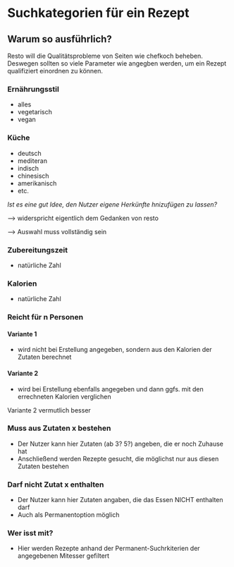 # Suchkategorien für ein Rezept

## Warum so ausführlich?
Resto will die Qualitätsprobleme von Seiten wie chefkoch beheben. 
Deswegen sollten so viele Parameter wie angegben werden, um ein 
Rezept qualifiziert einordnen zu können.

### Ernährungsstil
- alles
- vegetarisch 
- vegan

### Küche
- deutsch
- mediteran
- indisch
- chinesisch
- amerikanisch
- etc.

 *Ist es eine gut Idee, den Nutzer eigene Herkünfte hnizufügen zu lassen?*
 
 --> widerspricht eigentlich dem Gedanken von resto 
 
 --> Auswahl muss vollständig sein
 
### Zubereitungszeit 
- natürliche Zahl

### Kalorien
- natürliche Zahl

### Reicht für n Personen

#### Variante 1
 - wird nicht bei Erstellung angegeben, sondern aus den Kalorien der Zutaten berechnet
 
#### Variante 2
- wird bei Erstellung ebenfalls angegeben und dann ggfs. mit den errechneten Kalorien verglichen

Variante 2 vermutlich besser


### Muss aus Zutaten x bestehen
- Der Nutzer kann hier Zutaten (ab 3? 5?) angeben, die er noch Zuhause hat
- Anschließend werden Rezepte gesucht, die möglichst nur aus diesen Zutaten bestehen

### Darf nicht Zutat x enthalten
- Der Nutzer kann hier Zutaten angaben, die das Essen NICHT enthalten darf
- Auch als Permanentoption möglich

### Wer isst mit?
- Hier werden Rezepte anhand der Permanent-Suchrkiterien der angegebenen 
Mitesser gefiltert
